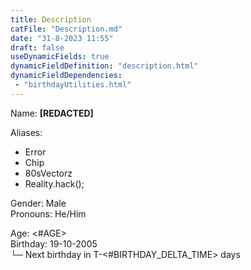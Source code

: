 ```yaml
---
title: Description
catFile: "Description.md"
date: "31-8-2023 11:55"
draft: false
useDynamicFields: true
dynamicFieldDefinition: "description.html"
dynamicFieldDependencies:
 - "birthdayUtilities.html"
---
```


Name: **[REDACTED]**  

Aliases:
- Error
- Chip
- 80sVectorz
- Reality.hack();

Gender: Male  
Pronouns: He/Him

Age: <#AGE>  
Birthday: 19-10-2005  
└─ Next birthday in T-<#BIRTHDAY_DELTA_TIME> days  


